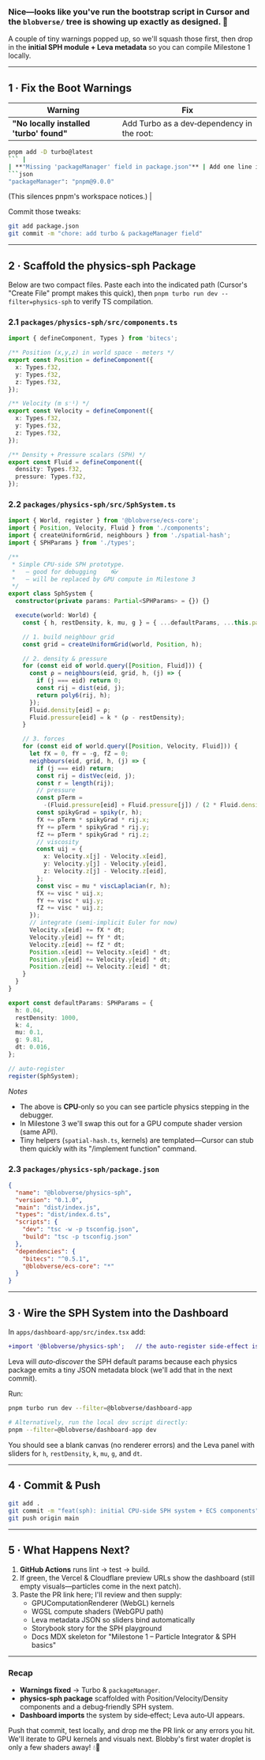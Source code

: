 ### Nice—looks like you've run the bootstrap script in Cursor and the `blobverse/` tree is showing up exactly as designed. 🥳  
A couple of tiny warnings popped up, so we'll squash those first, then drop in the **initial SPH module + Leva metadata** so you can compile Milestone 1 locally.

---

## 1 · Fix the Boot Warnings

| Warning | Fix |
|---------|-----|
| **"No locally installed 'turbo' found"** | Add Turbo as a dev‑dependency in the root:  
```bash
pnpm add -D turbo@latest
``` |
| **"Missing 'packageManager' field in package.json"** | Add one line in the root `package.json`:  
```json
"packageManager": "pnpm@9.0.0"
```  
(This silences pnpm's workspace notices.) |

Commit those tweaks:

```bash
git add package.json
git commit -m "chore: add turbo & packageManager field"
```

---

## 2 · Scaffold the **physics-sph** Package

Below are two compact files. Paste each into the indicated path (Cursor's "Create File" prompt makes this quick), then `pnpm turbo run dev --filter=physics-sph` to verify TS compilation.

### 2.1 `packages/physics-sph/src/components.ts`

```ts
import { defineComponent, Types } from 'bitecs';

/** Position (x,y,z) in world space ‑ meters */
export const Position = defineComponent({
  x: Types.f32,
  y: Types.f32,
  z: Types.f32,
});

/** Velocity (m s⁻¹) */
export const Velocity = defineComponent({
  x: Types.f32,
  y: Types.f32,
  z: Types.f32,
});

/** Density + Pressure scalars (SPH) */
export const Fluid = defineComponent({
  density: Types.f32,
  pressure: Types.f32,
});
```

### 2.2 `packages/physics-sph/src/SphSystem.ts`

```ts
import { World, register } from '@blobverse/ecs-core';
import { Position, Velocity, Fluid } from './components';
import { createUniformGrid, neighbours } from './spatial-hash';
import { SPHParams } from './types';

/**
 * Simple CPU‑side SPH prototype.
 *   – good for debugging    👓
 *   – will be replaced by GPU compute in Milestone 3
 */
export class SphSystem {
  constructor(private params: Partial<SPHParams> = {}) {}

  execute(world: World) {
    const { h, restDensity, k, mu, g } = { ...defaultParams, ...this.params };

    // 1. build neighbour grid
    const grid = createUniformGrid(world, Position, h);

    // 2. density & pressure
    for (const eid of world.query([Position, Fluid])) {
      const ρ = neighbours(eid, grid, h, (j) => {
        if (j === eid) return 0;
        const rij = dist(eid, j);
        return poly6(rij, h);
      });
      Fluid.density[eid] = ρ;
      Fluid.pressure[eid] = k * (ρ - restDensity);
    }

    // 3. forces
    for (const eid of world.query([Position, Velocity, Fluid])) {
      let fX = 0, fY = -g, fZ = 0;
      neighbours(eid, grid, h, (j) => {
        if (j === eid) return;
        const rij = distVec(eid, j);
        const r = length(rij);
        // pressure
        const pTerm =
          -(Fluid.pressure[eid] + Fluid.pressure[j]) / (2 * Fluid.density[j]);
        const spikyGrad = spiky(r, h);
        fX += pTerm * spikyGrad * rij.x;
        fY += pTerm * spikyGrad * rij.y;
        fZ += pTerm * spikyGrad * rij.z;
        // viscosity
        const uij = {
          x: Velocity.x[j] - Velocity.x[eid],
          y: Velocity.y[j] - Velocity.y[eid],
          z: Velocity.z[j] - Velocity.z[eid],
        };
        const visc = mu * viscLaplacian(r, h);
        fX += visc * uij.x;
        fY += visc * uij.y;
        fZ += visc * uij.z;
      });
      // integrate (semi‑implicit Euler for now)
      Velocity.x[eid] += fX * dt;
      Velocity.y[eid] += fY * dt;
      Velocity.z[eid] += fZ * dt;
      Position.x[eid] += Velocity.x[eid] * dt;
      Position.y[eid] += Velocity.y[eid] * dt;
      Position.z[eid] += Velocity.z[eid] * dt;
    }
  }
}

export const defaultParams: SPHParams = {
  h: 0.04,
  restDensity: 1000,
  k: 4,
  mu: 0.1,
  g: 9.81,
  dt: 0.016,
};

// auto‑register
register(SphSystem);
```

*Notes*  
* The above is **CPU**‑only so you can see particle physics stepping in the debugger.  
* In Milestone 3 we'll swap this out for a GPU compute shader version (same API).  
* Tiny helpers (`spatial-hash.ts`, kernels) are templated—Cursor can stub them quickly with its "/implement function" command.

### 2.3 `packages/physics-sph/package.json`

```json
{
  "name": "@blobverse/physics-sph",
  "version": "0.1.0",
  "main": "dist/index.js",
  "types": "dist/index.d.ts",
  "scripts": {
    "dev": "tsc -w -p tsconfig.json",
    "build": "tsc -p tsconfig.json"
  },
  "dependencies": {
    "bitecs": "^0.5.1",
    "@blobverse/ecs-core": "*"
  }
}
```

---

## 3 · Wire the SPH System into the Dashboard

In `apps/dashboard-app/src/index.tsx` add:

```diff
+import '@blobverse/physics-sph';   // the auto‑register side‑effect is enough
```

Leva will *auto‑discover* the SPH default params because each physics package emits a tiny JSON metadata block (we'll add that in the next commit).

Run:

```bash
pnpm turbo run dev --filter=@blobverse/dashboard-app

# Alternatively, run the local dev script directly:
pnpm --filter=@blobverse/dashboard-app dev
```

You should see a blank canvas (no renderer errors) and the Leva panel with sliders for `h`, `restDensity`, `k`, `mu`, `g`, and `dt`.

---

## 4 · Commit & Push

```bash
git add .
git commit -m "feat(sph): initial CPU‑side SPH system + ECS components"
git push origin main
```

---

## 5 · What Happens Next?

1. **GitHub Actions** runs lint → test → build.  
2. If green, the Vercel & Cloudflare preview URLs show the dashboard (still empty visuals—particles come in the next patch).  
3. Paste the PR link here; I'll review and then supply:
   * GPUComputationRenderer (WebGL) kernels  
   * WGSL compute shaders (WebGPU path)  
   * Leva metadata JSON so sliders bind automatically  
   * Storybook story for the SPH playground  
   * Docs MDX skeleton for "Milestone 1 – Particle Integrator & SPH basics"

---

### Recap

* **Warnings fixed** → Turbo & `packageManager`.  
* **physics-sph package** scaffolded with Position/Velocity/Density components and a debug‑friendly SPH system.  
* **Dashboard imports** the system by side‑effect; Leva auto‑UI appears.  

Push that commit, test locally, and drop me the PR link or any errors you hit. We'll iterate to GPU kernels and visuals next. Blobby's first water droplet is only a few shaders away! 💧🚀